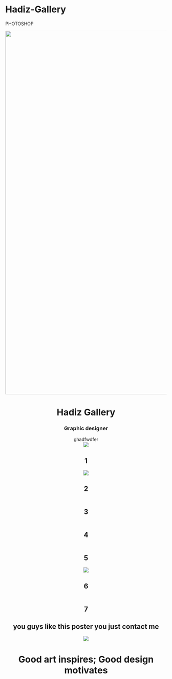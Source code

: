 # Hadiz-Gallery
PHOTOSHOP

<!DOCTYPE html>
<html lang="en">
<head>
    <meta charset="UTF-8">
    <meta name="viewport" content="width=device-width, initial-scale=1.0">
    <title>Document</title>
</head>
<body background="hadiz logo.jpg" alt="">
    <center> 
        <img src="hadiz logo.jpg" alt="" style="height: 30cm;width: 30cm;">
        <h1>Hadiz Gallery</h1>
        <h3>Graphic designer</h3>
        <muquee>ghadfwdfer</muquee>
    </center>
    <center>
        <img src="onam  NNNNN.jpg" ait="">
        <h2>1</h2>
        <img src="piza.jpg" ait="">
        <h2>2</h2>
        <img src="sad mod.jpg" alt="">
        <h2>3</h2>
        <img src="wadi.jpg" alt="">
        <h2>4</h2>
        <img src="workshop.jpg" alt="">
        <h2>5</h2>
        <img src="sio ഏരിയ നിശാ ക്യാമ്പ്.jpg">
        <h2>6</h2>
        <img src="KBFC VS BFC1.jpg" alt="">
        <h2>7</h2>
        <h2>you guys like this poster you just contact me</h2>
        <img src="insta whatsapp facebook758769487788585678.jpg">
        <h1>Good art inspires; Good design motivates</h1>
    </center>
</body>
</html>
